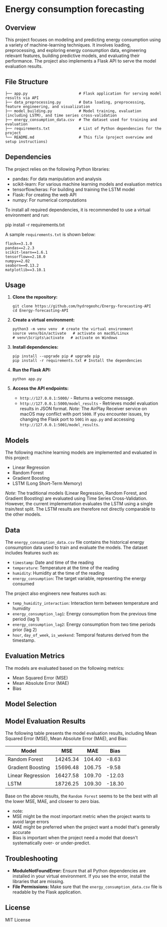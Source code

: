 # Energy consumption forecasting

## Overview

This project focuses on modeling and predicting energy consumption using a variety of machine-learning techniques. It involves loading, preprocessing, and exploring energy consumption data, engineering relevant features, building predictive models, and evaluating their performance. The project also implements a Flask API to serve the model evaluation results.

## File Structure

```
├── app.py                       # Flask application for serving model results via API
├── data_preprocessing.py        # Data loading, preprocessing, feature engineering, and visualization
├── model_building.py            # Model training, evaluation (including LSTM), and time series cross-validation
├── energy_consumption_data.csv  # The dataset used for training and evaluation
├── requirements.txt             # List of Python dependencies for the project
└── README.md                    # This file (project overview and setup instructions)
```


## Dependencies

The project relies on the following Python libraries:

*   pandas: For data manipulation and analysis
*   scikit-learn: For various machine learning models and evaluation metrics
*   tensorflow/keras: For building and training the LSTM model
*   Flask: For creating the web API
*   numpy: For numerical computations

To install all required dependencies, it is recommended to use a virtual environment and run:

pip install -r requirements.txt

A sample `requirements.txt` is shown below:

```
flask==3.1.0
pandas==2.2.3
scikit-learn==1.6.1
tensorflow==2.18.0
numpy==2.02
seaborn==0.13.2
matplotlib==3.10.1

```

## Usage

1.  **Clone the repository:**

    ```
    git clone https://github.com/hydrogeohc/Energy-forecasting-API
    cd Energy-forecasting-API
    ```

2.  **Create a virtual environment:**

    ```
    python3 -m venv venv  # create the virtual environment
    source venv/bin/activate   # activate on macOS/Linux
    # venv\Scripts\activate   # activate on Windows
    ```

3.  **Install dependencies:**

    ```
    pip install --upgrade pip # upgrade pip
    pip install -r requirements.txt # Install the dependencies
    ```

4.  **Run the Flask API:**

    ```
    python app.py
    ```

5.  **Access the API endpoints:**

    *   `http://127.0.0.1:5000/` - Returns a welcome message.
    *   `http://127.0.0.1:5000/model_results` - Retrieves model evaluation results in JSON format. *Note:* The AirPlay Receiver service on macOS may conflict with port `5000`. If you encounter issues, try changing the Flask port to `5001` in `app.py` and accessing `http://127.0.0.1:5001/model_results`.

## Models

The following machine learning models are implemented and evaluated in this project:

*   Linear Regression
*   Random Forest
*   Gradient Boosting
*   LSTM (Long Short-Term Memory)

*Note*: The traditional models (Linear Regression, Random Forest, and Gradient Boosting) are evaluated using Time Series Cross-Validation. However, the current implementation evaluates the LSTM using a single train/test split. The LSTM results are therefore not directly comparable to the other models.

## Data

The `energy_consumption_data.csv` file contains the historical energy consumption data used to train and evaluate the models. The dataset includes features such as:

*   `timestamp`: Date and time of the reading
*   `temperature`: Temperature at the time of the reading
*   `humidity`: Humidity at the time of the reading
*   `energy_consumption`: The target variable, representing the energy consumed

The project also engineers new features such as:

*   `temp_humidity_interaction`: Interaction term between temperature and humidity
*   `energy_consumption_lag1`: Energy consumption from the previous time period (lag 1)
*   `energy_consumption_lag2`: Energy consumption from two time periods prior (lag 2)
*   `hour`, `day_of_week`, `is_weekend`: Temporal features derived from the timestamp.

## Evaluation Metrics

The models are evaluated based on the following metrics:

*   Mean Squared Error (MSE)
*   Mean Absolute Error (MAE)
*   Bias

## Model Selection

## Model Evaluation Results

The following table presents the model evaluation results, including Mean Squared Error (MSE), Mean Absolute Error (MAE), and Bias:

| Model             | MSE        | MAE        | Bias       |
| ----------------- | ---------- | ---------- | ---------- |
| Random Forest     | 14245.34   | 104.40     | -8.63      |
| Gradient Boosting | 15696.48   | 106.75     | -9.58      |
| Linear Regression | 16427.58   | 109.70     | -12.03     |
| LSTM              | 18726.25   | 109.30     | -18.30     |

Base on the above results, the `Random Forest` seems to be the best with all the lower MSE, MAE, and closeer to zero bias. 

* note:
* MSE might be the most important metric when the project wants to avoid large errors
* MAE might be preferred when the project want a model that's generally accurate
* Bias is important when the project need a model that doesn't systematically over- or under-predict.

## Troubleshooting

*   **ModuleNotFoundError:** Ensure that all Python dependencies are installed in your virtual environment. If you see the error, install the libraries that are missing.
*   **File Permissions:** Make sure that the `energy_consumption_data.csv` file is readable by the Flask application.


## License

MIT License
